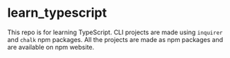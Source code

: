# learn_typescript
This repo is for learning TypeScript. CLI projects are made using `inquirer` and `chalk` npm packages. All the projects are made as npm packages and are available on npm website.
